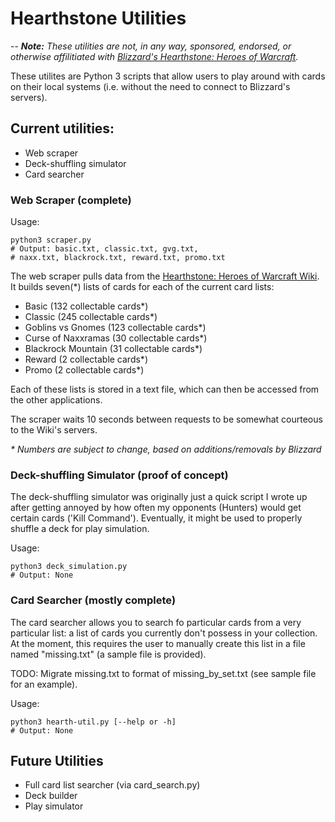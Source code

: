 # Hearthstone Utilities
--
*__Note:__ These utilities are not, in any way, sponsored, endorsed, or otherwise
affilitiated with [Blizzard's Hearthstone: Heroes of Warcraft](http://battle.net/hearthstone/).*

These utilites are Python 3 scripts that allow users to play around with cards
on their local systems (i.e. without the need to connect to Blizzard's servers).

## Current utilities:
* Web scraper
* Deck-shuffling simulator
* Card searcher

### Web Scraper (complete)

Usage:
  
	python3 scraper.py 
	# Output: basic.txt, classic.txt, gvg.txt, 
	# naxx.txt, blackrock.txt, reward.txt, promo.txt

The web scraper pulls data from the 
[Hearthstone: Heroes of Warcraft Wiki](http://hearthstone.gamepedia.com/). It builds
seven(\*) lists of cards for each of the current card lists:

* Basic (132 collectable cards\*)
* Classic (245 collectable cards\*)
* Goblins vs Gnomes (123 collectable cards\*)
* Curse of Naxxramas (30 collectable cards\*)
* Blackrock Mountain (31 collectable cards\*)
* Reward (2 collectable cards\*)
* Promo (2 collectable cards\*)

Each of these lists is stored in a text file, which can then be accessed from the
other applications.

The scraper waits 10 seconds between requests to be somewhat courteous to the
Wiki's servers.

_\* Numbers are subject to change, based on additions/removals by Blizzard_

### Deck-shuffling Simulator (proof of concept)

The deck-shuffling simulator was originally just a quick script I wrote up after
getting annoyed by how often my opponents (Hunters) would get certain cards
('Kill Command'). Eventually, it might be used to properly shuffle a deck for
play simulation.

Usage:

	python3 deck_simulation.py
	# Output: None

### Card Searcher (mostly complete)

The card searcher allows you to search fo particular cards from a very particular
list: a list of cards you currently don't possess in your collection. At the
moment, this requires the user to manually create this list in a file named 
"missing.txt" (a sample file is provided). 

TODO: Migrate missing.txt to format of missing\_by\_set.txt (see sample file for an
example).

Usage:

	python3 hearth-util.py [--help or -h]
	# Output: None

## Future Utilities
* Full card list searcher (via card\_search.py)
* Deck builder
* Play simulator
